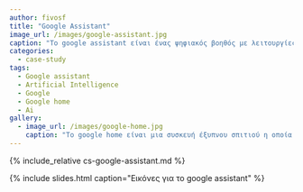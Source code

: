 ```yaml
---
author: fivosf
title: "Google Assistant"
image_url: /images/google-assistant.jpg
caption: "To google assistant είναι ένας ψηφιακός βοηθός με λειτουργίες τεχνητής νοημοσύνης ο οποίος κατασκευάστηκε από την google και τρέχει σε κινητές συσκευές και σε συσκευές έξυπνων σπιτιών (Google home). "
categories:
  - case-study
tags:
  - Google assistant
  - Artificial Intelligence
  - Google
  - Google home
  - Ai
gallery:
  - image_url: /images/google-home.jpg
    caption: "Το google home είναι μια συσκευή έξυπνου σπιτιού η οποία ενσωματώνει το google assistant"
---
```


{% include_relative cs-google-assistant.md %}

{% include slides.html caption="Εικόνες για το google assistant" %}
